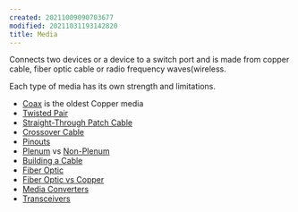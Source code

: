 ```yaml
---
created: 20211009090703677
modified: 20211031193142820
title: Media
---
```


Connects two devices or a device to a switch port and is made from copper cable, fiber optic cable or radio frequency waves(wireless.

Each type of media has its own strength and limitations.

- [Coax](#Coax) is the oldest Copper media
- [Twisted Pair](#Twisted%20Pair)
- [Straight-Through Patch Cable](#Straight-Through%20Patch%20Cable)
- [Crossover Cable](#Crossover%20Cable)
- [Pinouts](#Pinouts)
- [Plenum](#Plenum) vs [Non-Plenum](#Non-Plenum)
- [Building a Cable](#Building%20a%20Cable)
- [Fiber Optic](#Fiber%20Optic)
- [Fiber Optic vs Copper](#Fiber%20Optic%20vs%20Copper)
- [Media Converters](#Media%20Converters)
- [Transceivers](#Transceivers)
